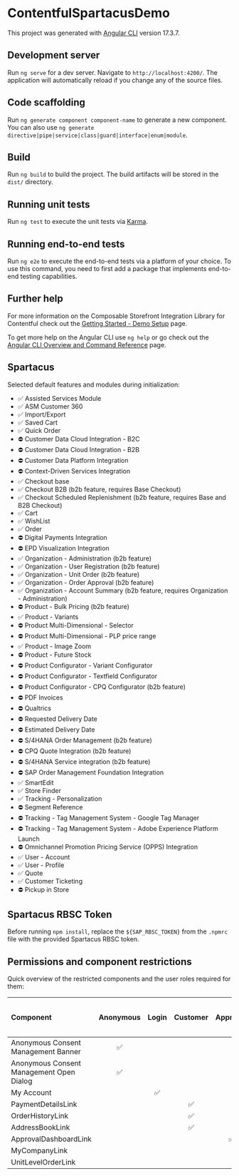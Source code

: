# ContentfulSpartacusDemo

This project was generated with [Angular CLI](https://github.com/angular/angular-cli) version 17.3.7.

## Development server

Run `ng serve` for a dev server. Navigate to `http://localhost:4200/`. The application will automatically reload if you change any of the source files.

## Code scaffolding

Run `ng generate component component-name` to generate a new component. You can also use `ng generate directive|pipe|service|class|guard|interface|enum|module`.

## Build

Run `ng build` to build the project. The build artifacts will be stored in the `dist/` directory.

## Running unit tests

Run `ng test` to execute the unit tests via [Karma](https://karma-runner.github.io).

## Running end-to-end tests

Run `ng e2e` to execute the end-to-end tests via a platform of your choice. To use this command, you need to first add a package that implements end-to-end testing capabilities.

## Further help

For more information on the Composable Storefront Integration Library for Contentful check out the [Getting Started - Demo Setup](https://github.com/contentful/composable-storefront-integration-library/wiki/Getting-started-%E2%80%90-Demo-setup) page.

To get more help on the Angular CLI use `ng help` or go check out the [Angular CLI Overview and Command Reference](https://angular.io/cli) page.

## Spartacus

Selected default features and modules during initialization:

- ✅ Assisted Services Module
- ✅ ASM Customer 360
- ✅ Import/Export
- ✅ Saved Cart
- ✅ Quick Order
- ⛔️ Customer Data Cloud Integration - B2C
- ⛔️ Customer Data Cloud Integration - B2B
- ⛔️ Customer Data Platform Integration
- ⛔️ Context-Driven Services Integration
- ✅ Checkout base
- ✅ Checkout B2B (b2b feature, requires Base Checkout)
- ✅ Checkout Scheduled Replenishment (b2b feature, requires Base and B2B Checkout)
- ✅ Cart
- ✅ WishList
- ✅ Order
- ⛔️ Digital Payments Integration
- ⛔️ EPD Visualization Integration
- ✅ Organization - Administration (b2b feature)
- ✅ Organization - User Registration (b2b feature)
- ✅ Organization - Unit Order (b2b feature)
- ✅ Organization - Order Approval (b2b feature)
- ✅ Organization - Account Summary (b2b feature, requires Organization - Administration)
- ⛔️ Product - Bulk Pricing (b2b feature)
- ✅ Product - Variants
- ⛔️ Product Multi-Dimensional - Selector
- ⛔️ Product Multi-Dimensional - PLP price range
- ✅ Product - Image Zoom
- ⛔️ Product - Future Stock
- ⛔️ Product Configurator - Variant Configurator
- ⛔️ Product Configurator - Textfield Configurator
- ⛔️ Product Configurator - CPQ Configurator (b2b feature)
- ⛔️ PDF Invoices
- ⛔️ Qualtrics
- ⛔️ Requested Delivery Date
- ⛔️ Estimated Delivery Date
- ⛔️ S/4HANA Order Management (b2b feature)
- ⛔️ CPQ Quote Integration (b2b feature)
- ⛔️ S/4HANA Service integration (b2b feature)
- ⛔️ SAP Order Management Foundation Integration
- ✅ SmartEdit
- ✅ Store Finder
- ✅ Tracking - Personalization
- ⛔️ Segment Reference
- ⛔️ Tracking - Tag Management System - Google Tag Manager
- ⛔️ Tracking - Tag Management System - Adobe Experience Platform Launch
- ⛔️ Omnichannel Promotion Pricing Service (OPPS) Integration
- ✅ User - Account
- ✅ User - Profile
- ✅ Quote
- ✅ Customer Ticketing
- ⛔️ Pickup in Store

## Spartacus RBSC Token

Before running `npm install`, replace the `${SAP_RBSC_TOKEN}` from the `.npmrc` file with the provided Spartacus RBSC token.

## Permissions and component restrictions

Quick overview of the restricted components and the user roles required for them:

| Component                                | Anonymous | Login | Customer | Approver | Manager | Admin | Unit Level Order Viewer |
| :--------------------------------------- | :-------: | :---: | :------: | :------: | :-----: | :---: | :---------------------: |
| Anonymous Consent Management Banner      |    ✅     |       |          |          |         |       |                         |
| Anonymous Consent Management Open Dialog |    ✅     |       |          |          |         |       |                         |
| My Account                               |           |  ✅   |          |          |         |       |                         |
| PaymentDetailsLink                       |           |       |    ✅    |          |         |       |                         |
| OrderHistoryLink                         |           |       |    ✅    |          |         |       |                         |
| AddressBookLink                          |           |       |    ✅    |          |         |       |                         |
| ApprovalDashboardLink                    |           |       |          |    ✅    |         |       |                         |
| MyCompanyLink                            |           |       |          |          |         |  ✅   |                         |
| UnitLevelOrderLink                       |           |       |          |          |         |       |           ✅            |
